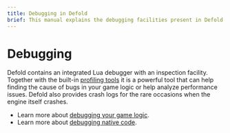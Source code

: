 ```yaml
---
title: Debugging in Defold
brief: This manual explains the debugging facilities present in Defold.
---
```


# Debugging

Defold contains an integrated Lua debugger with an inspection facility. Together with the built-in [profiling tools](/manuals/profiling) it is a powerful tool that can help finding the cause of bugs in your game logic or help analyze performance issues. Defold also provides crash logs for the rare occasions when the engine itself crashes.

* Learn more about [debugging your game logic](/manuals/debugging-game-logic).
* Learn more about [debugging native code](/manuals/debugging-native-code).
